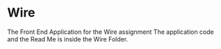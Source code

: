 # Wire
The Front End Application for the Wire assignment
The application code and the Read Me is inside the Wire Folder.